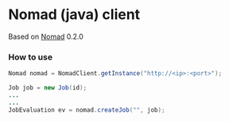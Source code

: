 # Nomad (java) client

Based on [Nomad](https://nomadproject.io/) 0.2.0


### How to use

```java
Nomad nomad = NomadClient.getInstance("http://<ip>:<port>");

Job job = new Job(id);
...
...
JobEvaluation ev = nomad.createJob("", job);
```
